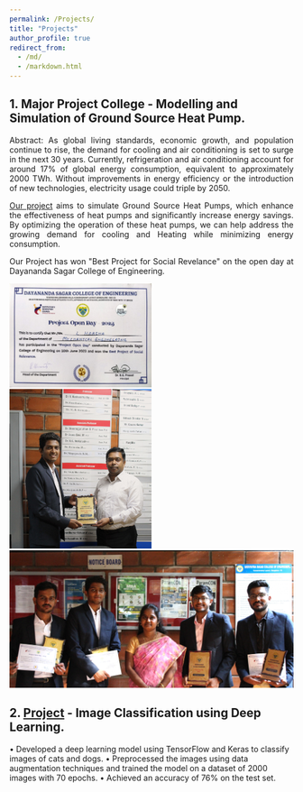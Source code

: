 ```yaml
---
permalink: /Projects/
title: "Projects"
author_profile: true
redirect_from: 
  - /md/
  - /markdown.html
---
```


## 1. Major Project College - Modelling and Simulation of Ground Source Heat Pump.

<div style="text-align: justify;">
Abstract:
As global living standards, economic growth, and population continue to rise, the demand for cooling 
and air conditioning is set to surge in the next 30 years. Currently, refrigeration and air 
conditioning account for around 17% of global energy consumption, equivalent to approximately 2000 TWh. Without improvements in energy efficiency or the introduction of new technologies, electricity usage could triple by 2050. 


[Our project](/files/Final_Phase_Project_Report.pdf) aims to simulate Ground Source Heat Pumps, which enhance the effectiveness of heat pumps and significantly increase energy savings. By optimizing the operation of these heat pumps, we can help address the growing demand for cooling and Heating while minimizing energy consumption.

Our Project has won "Best Project for Social Revelance" on the open day at Dayananda Sagar College of Engineering.

</div>

<div class="image-grid">
    <div class="image-half">
        <img src="/images/open_day%20certficate.jpeg" alt="Photos of Award" width="50%">
    </div>
    <div class="image-half">
        <img src="/images/link1.JPG" alt="Photos of Award" width="50%"> <img src="/images/link2.JPG" alt="Photos of Award" width="100%">
    </div>
</div>


## 2. [Project](https://github.com/harshal7123/FCC_challenges) - Image Classification using Deep Learning.

• Developed a deep learning model using TensorFlow and Keras to classify images of cats and dogs.
• Preprocessed the images using data augmentation techniques and trained the model on a dataset of 2000
images with 70 epochs.
• Achieved an accuracy of 76% on the test set.